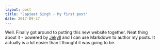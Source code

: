 ```yaml
---
layout: post
title: "Japjeet Singh - My first post"
date: 2017-09-27
---
```


Well. Finally got around to putting this new website together. Neat thing about it - powered by [Jekyll](http://jekyllrb.com) and I can use Markdown to author my posts. It actually is a lot easier than I thought it was going to be.
